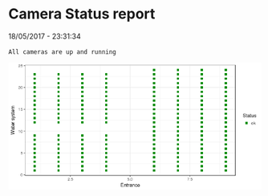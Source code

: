 Camera Status report
================
18/05/2017 - 23:31:34

    All cameras are up and running

![](camreport_files/figure-markdown_github/unnamed-chunk-2-1.png)
